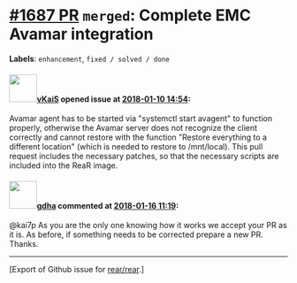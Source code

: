 [\#1687 PR](https://github.com/rear/rear/pull/1687) `merged`: Complete EMC Avamar integration
=============================================================================================

**Labels**: `enhancement`, `fixed / solved / done`

#### <img src="https://avatars.githubusercontent.com/u/23316668?v=4" width="50">[vKaiS](https://github.com/vKaiS) opened issue at [2018-01-10 14:54](https://github.com/rear/rear/pull/1687):

Avamar agent has to be started via "systemctl start avagent" to function
properly, otherwise the Avamar server does not recognize the client
correctly and cannot restore with the function "Restore everything to a
different location" (which is needed to restore to /mnt/local). This
pull request includes the necessary patches, so that the necessary
scripts are included into the ReaR image.

#### <img src="https://avatars.githubusercontent.com/u/888633?u=cdaeb31efcc0048d3619651aa18dd4b76e636b21&v=4" width="50">[gdha](https://github.com/gdha) commented at [2018-01-16 11:19](https://github.com/rear/rear/pull/1687#issuecomment-357930238):

@kai7p As you are the only one knowing how it works we accept your PR as
it is. As before, if something needs to be corrected prepare a new PR.
Thanks.

------------------------------------------------------------------------

\[Export of Github issue for
[rear/rear](https://github.com/rear/rear).\]
